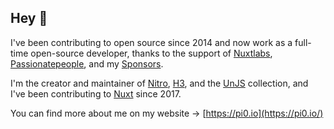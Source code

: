 ## Hey 👋

I've been contributing to open source since 2014 and now work as a full-time open-source developer, thanks to the support of [Nuxtlabs](https://nuxtlabs.com/), [Passionatepeople](https://passionatepeople.io/), and my [Sponsors](https://github.com/sponsors/pi0).

I'm the creator and maintainer of [Nitro](https://nitro.build/), [H3](https://h3.dev/), and the [UnJS](https://github.com/unjs) collection, and I've been contributing to [Nuxt](https://nuxt.com) since 2017.

You can find more about me on my website → [https://pi0.io](https://pi0.io/)
